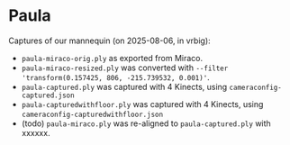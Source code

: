 # Paula

Captures of our mannequin (on 2025-08-06, in vrbig):

- `paula-miraco-orig.ply` as exported from Miraco.
- `paula-miraco-resized.ply` was converted with `--filter 'transform(0.157425, 806, -215.739532, 0.001)'`.
- `paula-captured.ply` was captured with 4 Kinects, using `cameraconfig-captured.json`
- `paula-capturedwithfloor.ply` was captured with 4 Kinects, using `cameraconfig-capturedwithfloor.json`
- (todo) `paula-miraco.ply` was re-aligned to `paula-captured.ply` with xxxxxx.